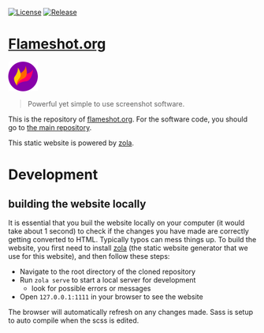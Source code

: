 [![License](https://img.shields.io/github/license/flameshot-org/flameshot.svg)](https://github.com/flameshot-org/flameshot/blob/master/LICENSE)
[![Release](https://img.shields.io/github/release/flameshot-org/flameshot.svg)](https://github.com/flameshot-org/flameshot/releases)

# [Flameshot.org](https://flameshot.org)

![image](static/favicon.png)
> Powerful yet simple to use screenshot software.

This is the repository of [flameshot.org](https://flameshot.org). For the software code, you should go to [the main repository](https://github.com/flameshot-org/flameshot/).

This static website is powered by [zola](https://www.getzola.org).

# Development

## building the website locally

It is essential that you buil the website locally on your computer (it would take about 1 second) to check if the changes you have made are correctly getting converted to HTML. Typically typos can mess things up.
To build the website, you first need to install [zola](https://www.getzola.org/) (the static website generator that we use for this website), and then follow these steps:

- Navigate to the root directory of the cloned repository
- Run `zola serve` to start a local server for development
    - look for possible errors or messages
- Open `127.0.0.1:1111` in your browser to see the website

The browser will automatically refresh on any changes made. Sass is setup to auto compile when the scss is edited.
